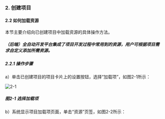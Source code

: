 ### 2. 创建项目

#### 2.2 如何加载资源

本节主要介绍向已创建项目中加载资源的具体操作方法。

##### （后端）全自动开发平台集成了项目开发过程中常用到的资源，用户可根据项目需求自定义添加所需资源。

##### 2.2.1 操作步骤

a）单击已创建项目的项目卡片上的设置按钮，选择“加载项”，如图2-1所示：

![2-1](https://www.feisuanyz.com/fsimage/ks-image/ver01/2-2-1.png)

##### 图2-1 选择加载项

b）系统显示项目加载项页面，单击“资源”页签，如图2-2所示：
